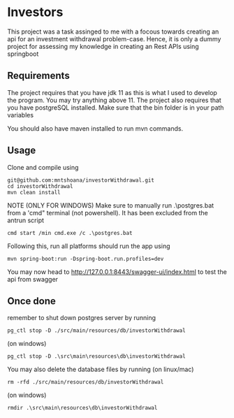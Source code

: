 # Investors
This project was a task assinged to me with a focous towards creating an api for an investment withdrawal problem-case. Hence, it is only a dummy project for assessing my knowledge in creating an Rest APIs using springboot


## Requirements
The project requires that you have jdk 11 as this is what I used to develop the program. You may try anything above 11.
The project also requires that you have postgreSQL installed. Make sure that the bin folder is in your path variables

You should also have maven installed to run mvn commands.


## Usage
Clone and compile using

````
git@github.com:mntshoana/investorWithdrawal.git
cd investorWithdrawal
mvn clean install
````

NOTE (ONLY FOR WINDOWS)
Make sure to manually run .\postgres.bat from a 'cmd" terminal (not powershell). It has been excluded from the antrun script
````
cmd start /min cmd.exe /c .\postgres.bat
````


Following this, run all platforms should run the app using
````
mvn spring-boot:run -Dspring-boot.run.profiles=dev
````

You may now head to http://127.0.0.1:8443/swagger-ui/index.html to test the api from swagger

## Once done
remember to shut down postgres server by running
````
pg_ctl stop -D ./src/main/resources/db/investorWithdrawal
````
(on windows)
````
pg_ctl stop -D .\src\main\resources\db\investorWithdrawal
````

You may also delete the database files by running (on linux/mac)
````
rm -rfd ./src/main/resources/db/investorWithdrawal
````
(on windows)
````
rmdir .\src\main\resources\db\investorWithdrawal
````